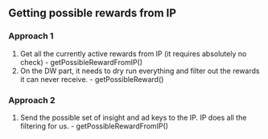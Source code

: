 ## Getting possible rewards from IP


### Approach 1
1. Get all the currently active rewards from IP (it requires absolutely no check) - getPossibleRewardFromIP()
2. On the DW part, it needs to dry run everything and filter out the rewards it can never receive. - getPossibleReward()


### Approach 2
1. Send the possible set of insight and ad keys to the IP. IP does all the filtering for us. - getPossibleRewardFromIP()
